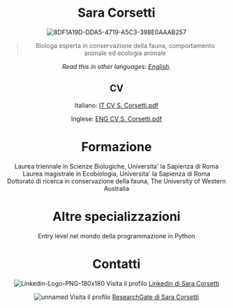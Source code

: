 <div align="center">
<h1>Sara Corsetti</h1>


![8DF1A19D-DDA5-4719-A5C3-398E0AAAB257](https://github.com/user-attachments/assets/cc3d2b3d-1f63-4ced-8eb7-0359fea1d255)

> Biologa esperta in conservazione della fauna, comportamento animale ed ecologia animale

*Read this in other languages: [English](README.EN.md).*

## CV
Italiano:
[IT CV S. Corsetti.pdf](https://github.com/user-attachments/files/18708943/IT.CV.S.Corsetti.pdf)

Inglese:
[ENG CV S. Corsetti.pdf](https://github.com/user-attachments/files/18708946/ENG.CV.S.Corsetti.pdf)

# Formazione
Laurea triennale in Scienze Biologiche, Universita' la Sapienza di Roma<br>
Laurea magistrale in Ecobiologia, Universita' la Sapienza di Roma<br>
Dottorato di ricerca in conservazione della fauna, The University of Western Australia

# Altre specializzazioni
Entry level nel mondo della programmazione in Python

# Contatti
![Linkedin-Logo-PNG-180x180](https://github.com/user-attachments/assets/332e9b9d-f5fa-41bc-845d-0ce91e6608f2)  Visita il profilo [Linkedin di Sara Corsetti]([url](https://www.linkedin.com/in/sara-corsetti-38547b199/))

![unnamed](https://github.com/user-attachments/assets/640401b5-f3a7-41fa-ab40-7fccb285ec2c)  Visita il profilo [ResearchGate di Sara Corsetti]([url]((https://www.researchgate.net/profile/Sara-Corsetti))) 



